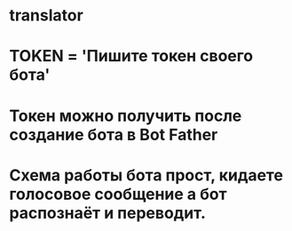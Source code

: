 # translator
# TOKEN = 'Пишите токен своего бота'
# Токен можно получить после создание бота в Bot Father
# Схема работы бота прост, кидаете голосовое сообщение а бот распознаёт и переводит.

